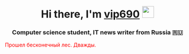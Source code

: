 <h1 align="center">Hi there, I'm <a href="https://daniilshat.ru/" target="_blank">vip690</a> 
<img src="https://github.com/blackcater/blackcater/raw/main/images/Hi.gif" height="32"/></h1>
<h3 align="center">Computer science student, IT news writer from Russia 🇷🇺</h3>
<font color="red">Прошел бесконечный лес. Дважды.</font>
